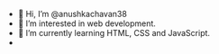 - 👋 Hi, I’m @anushkachavan38
- 👀 I’m interested in web development.
- 🌱 I’m currently learning HTML, CSS and JavaScript.
- 



<!---
anushkachavan38/anushkachavan38 is a ✨ special ✨ repository because its `README.md` (this file) appears on your GitHub profile.
You can click the Preview link to take a look at your changes.
--->
